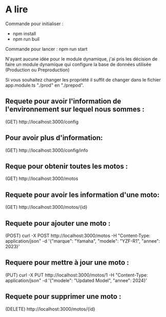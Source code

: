 # A lire

Commande pour initialiser :

- npm install
- npm run buil

Commande pour lancer :
npm run start

N'ayant aucune idée pour le module dynamique, j'ai pris les décision de faire un module dynamique qui configure la base de données utilisée (Production ou Preproduction)

Si vous souhaitez changer les propriété il suffit de changer dans le fichier app.module.ts "./prod" en "./prepod".

## Requete pour avoir l'information de l'environnement sur lequel nous sommes : 

(GET) http://localhost:3000/config


## Pour avoir plus d'information:

(GET) http://localhost:3000/config/info


## Reque pour obtenir toutes les motos :

(GET) http://localhost:3000/motos


## Requete pour avoir les information d'une moto:

(GET) http://localhost:3000/motos/{id}


## Requete pour ajouter une moto :

(POST) curl -X POST http://localhost:3000/motos -H "Content-Type: application/json" -d '{"marque": "Yamaha", "modele": "YZF-R1", "annee": 2023}'


## Requere pour mettre à jour une moto :

(PUT) curl -X PUT http://localhost:3000/motos/1 -H "Content-Type: application/json" -d '{"modele": "Updated Model", "annee": 2024}'


## Requete pour supprimer une moto :

(DELETE) http://localhost:3000/motos/{id}
